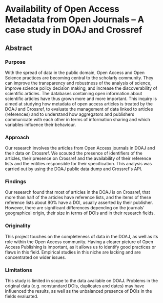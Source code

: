 # Availability of Open Access Metadata from Open Journals – A case study in DOAJ and Crossref 
## Abstract

### Purpose 

With the spread of data in the public domain, Open Access and Open Science practices are becoming central to the scholarly community. They can improve the transparency and robustness of the analysis of science, improve science policy decision making, and increase the discoverability of scientific articles. The databases containing open information about scientific articles have thus grown more and more important. This inquiry is aimed at studying how metadata of open access articles is treated by the DOAJ and Crossref, to evaluate the management of data linked to articles (references) and to understand how aggregators and publishers communicate with each other in terms of information sharing and which variables influence their behaviour.  

### Approach 

Our research involves the articles from Open Access journals in DOAJ and their data on Crossref. We scouted the presence of identifiers of the articles, their presence on Crossref and the availability of their reference lists and the entities responsible for their specification. This analysis was carried out by using the DOAJ public data dump and Crossref's API. 

### Findings 

Our research found that most of articles in the DOAJ is on Crossref, that more than half of the articles have reference lists, and the items of these reference lists about 80% have a DOI, usually asserted by their publisher. However, there are significant differences depending on the journals’ geographical origin, their size in terms of DOIs and in their research fields. 

### Originality 

This project touches on the completeness of data in the DOAJ, as well as its role within the Open Access community. Having a clearer picture of Open Access Publishing is important, as it allows us to identify good practices or flaws in this field. Empirical studies in this niche are lacking and are concentrated on wider issues. 

### Limitations 

This study is limited in scope to the data available on DOAJ. Problems in the original data (e.g. nonstandard DOIs, duplicates and dates) may have influenced the results, as well as the unbalanced presence of DOIs in the fields evaluated. 